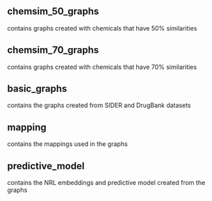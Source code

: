 ## chemsim_50_graphs
contains graphs created with chemicals that have 50% similarities
## chemsim_70_graphs
contains graphs created with chemicals that have 70% similarities
## basic_graphs
contains the graphs created from SIDER and DrugBank datasets
## mapping
contains the mappings used in the graphs
## predictive_model
contains the NRL embeddings and predictive model created from the graphs
